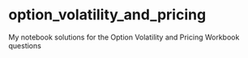 # option_volatility_and_pricing
My notebook solutions for the Option Volatility and Pricing Workbook questions
